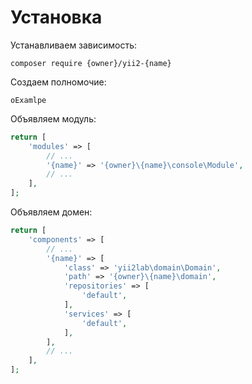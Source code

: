 Установка
===

Устанавливаем зависимость:

```
composer require {owner}/yii2-{name}
```

Создаем полномочие:

```
oExamlpe
```

Объявляем модуль:

```php
return [
	'modules' => [
		// ...
		'{name}' => '{owner}\{name}\console\Module',
		// ...
	],
];
```

Объявляем домен:

```php
return [
	'components' => [
		// ...
		'{name}' => [
			'class' => 'yii2lab\domain\Domain',
			'path' => '{owner}\{name}\domain',
			'repositories' => [
				'default',
			],
			'services' => [
				'default',
			],
		],
		// ...
	],
];
```
